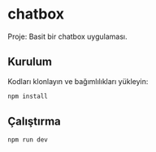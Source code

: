 # chatbox

Proje: Basit bir chatbox uygulaması.

## Kurulum

Kodları klonlayın ve bağımlılıkları yükleyin:

```bash
npm install
```

## Çalıştırma

```bash
npm run dev
```
